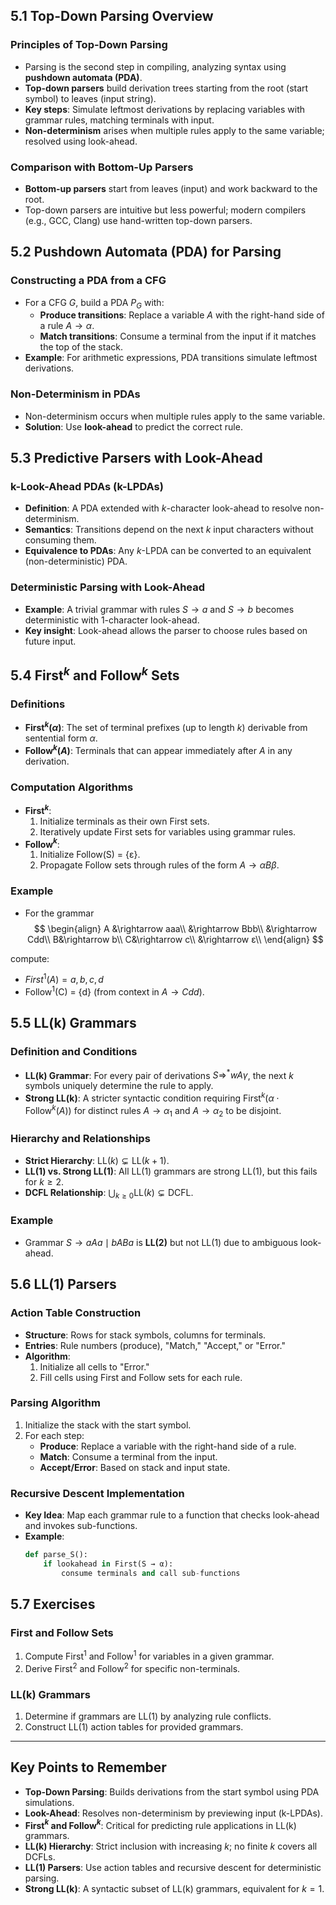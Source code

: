 ## 5.1 Top-Down Parsing Overview

### Principles of Top-Down Parsing

- Parsing is the second step in compiling, analyzing syntax using **pushdown automata (PDA)**.
- **Top-down parsers** build derivation trees starting from the root (start symbol) to leaves (input string).
- **Key steps**: Simulate leftmost derivations by replacing variables with grammar rules, matching terminals with input.
- **Non-determinism** arises when multiple rules apply to the same variable; resolved using look-ahead.

### Comparison with Bottom-Up Parsers

- **Bottom-up parsers** start from leaves (input) and work backward to the root.
- Top-down parsers are intuitive but less powerful; modern compilers (e.g., GCC, Clang) use hand-written top-down parsers.

## 5.2 Pushdown Automata (PDA) for Parsing

### Constructing a PDA from a CFG

- For a CFG $G$, build a PDA $P_G$ with:
  - **Produce transitions**: Replace a variable $A$ with the right-hand side of a rule $A \rightarrow \alpha$.
  - **Match transitions**: Consume a terminal from the input if it matches the top of the stack.
- **Example**: For arithmetic expressions, PDA transitions simulate leftmost derivations.

### Non-Determinism in PDAs

- Non-determinism occurs when multiple rules apply to the same variable.
- **Solution**: Use **look-ahead** to predict the correct rule.

## 5.3 Predictive Parsers with Look-Ahead

### k-Look-Ahead PDAs (k-LPDAs)

- **Definition**: A PDA extended with $k$-character look-ahead to resolve non-determinism.
- **Semantics**: Transitions depend on the next $k$ input characters without consuming them.
- **Equivalence to PDAs**: Any $k$-LPDA can be converted to an equivalent (non-deterministic) PDA.

### Deterministic Parsing with Look-Ahead

- **Example**: A trivial grammar with rules $S \rightarrow a$ and $S \rightarrow b$ becomes deterministic with 1-character look-ahead.
- **Key insight**: Look-ahead allows the parser to choose rules based on future input.

## 5.4 First$^k$ and Follow$^k$ Sets

### Definitions

- **First$^k(\alpha)$**: The set of terminal prefixes (up to length $k$) derivable from sentential form $\alpha$.
- **Follow$^k(A)$**: Terminals that can appear immediately after $A$ in any derivation.

### Computation Algorithms

- **First$^k$**:
  1. Initialize terminals as their own First sets.
  2. Iteratively update First sets for variables using grammar rules.
- **Follow$^k$**:
  1. Initialize Follow(S) = {ε}.
  2. Propagate Follow sets through rules of the form $A \rightarrow \alpha B \beta$.

### Example

- For the grammar
  $$
  \begin{align}
  A &\rightarrow aaa\\
  &\rightarrow Bbb\\
  &\rightarrow Cdd\\
  B&\rightarrow b\\
  C&\rightarrow c\\
  &\rightarrow ε\\
  \end{align}
  $$

compute:

- $First^1(A) = {a, b, c, d}$
- Follow$^1$(C) = {d} (from context in $A \rightarrow Cdd$).

## 5.5 LL(k) Grammars

### Definition and Conditions

- **LL(k) Grammar**: For every pair of derivations $S \Rightarrow^* wA\gamma$, the next $k$ symbols uniquely determine the rule to apply.
- **Strong LL(k)**: A stricter syntactic condition requiring $\text{First}^k(\alpha \cdot \text{Follow}^k(A))$ for distinct rules $A \rightarrow \alpha_1$ and $A \rightarrow \alpha_2$ to be disjoint.

### Hierarchy and Relationships

- **Strict Hierarchy**: $\text{LL}(k) \subsetneq \text{LL}(k+1)$.
- **LL(1) vs. Strong LL(1)**: All LL(1) grammars are strong LL(1), but this fails for $k \geq 2$.
- **DCFL Relationship**: $\bigcup_{k \geq 0} \text{LL}(k) \subsetneq \text{DCFL}$.

### Example

- Grammar $S \rightarrow aAa \mid bABa$ is **LL(2)** but not LL(1) due to ambiguous look-ahead.

## 5.6 LL(1) Parsers

### Action Table Construction

- **Structure**: Rows for stack symbols, columns for terminals.
- **Entries**: Rule numbers (produce), "Match," "Accept," or "Error."
- **Algorithm**:
  1. Initialize all cells to "Error."
  2. Fill cells using First and Follow sets for each rule.

### Parsing Algorithm

1. Initialize the stack with the start symbol.
2. For each step:
   - **Produce**: Replace a variable with the right-hand side of a rule.
   - **Match**: Consume a terminal from the input.
   - **Accept/Error**: Based on stack and input state.

### Recursive Descent Implementation

- **Key Idea**: Map each grammar rule to a function that checks look-ahead and invokes sub-functions.
- **Example**:
  ```python
  def parse_S():
      if lookahead in First(S → α):
          consume terminals and call sub-functions
  ```

## 5.7 Exercises

### First and Follow Sets

1. Compute First$^1$ and Follow$^1$ for variables in a given grammar.
2. Derive First$^2$ and Follow$^2$ for specific non-terminals.

### LL(k) Grammars

1. Determine if grammars are LL(1) by analyzing rule conflicts.
2. Construct LL(1) action tables for provided grammars.

---

## Key Points to Remember

- **Top-Down Parsing**: Builds derivations from the start symbol using PDA simulations.
- **Look-Ahead**: Resolves non-determinism by previewing input (k-LPDAs).
- **First$^k$ and Follow$^k$**: Critical for predicting rule applications in LL(k) grammars.
- **LL(k) Hierarchy**: Strict inclusion with increasing $k$; no finite $k$ covers all DCFLs.
- **LL(1) Parsers**: Use action tables and recursive descent for deterministic parsing.
- **Strong LL(k)**: A syntactic subset of LL(k) grammars, equivalent for $k=1$.
